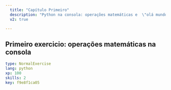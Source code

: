 ```yaml
---
  title: "Capítulo Primeiro"
  description: "Python na consola: operações matemáticas e  \"olá mundo!\""
  v2: true

---
```

## Primeiro exercicio: operações matemáticas na consola

```yaml
type: NormalExercise
lang: python
xp: 100
skills: 2
key: f9e8f1ca05



```













